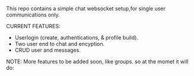 This repo contains a simple chat websocket setup,for single user communications only.

CURRENT FEATURES:

- Userlogin (create, authentications, & profile build).
- Two user end to chat and encyption.
- CRUD user and messages.

NOTE: More features to be added soon, like groups. so at the momet it will do:
